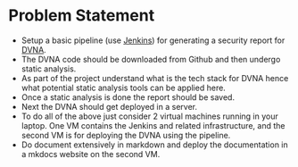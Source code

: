 # Problem Statement

* Setup a basic pipeline (use [Jenkins](https://jenkins.io/)) for generating a security report for [DVNA](https://github.com/appsecco/dvna).
* The DVNA code should be downloaded from Github and then undergo static analysis.
* As part of the project understand what is the tech stack for DVNA hence what potential static analysis tools can be applied here.
* Once a static analysis is done the report should be saved.
* Next the DVNA should get deployed in a server.
* To do all of the above just consider 2 virtual machines running in your laptop. One VM contains the Jenkins and related infrastructure, and the second VM is for deploying the DVNA using the pipeline.
* Do document extensively in markdown and deploy the documentation in a mkdocs website on the second VM.
